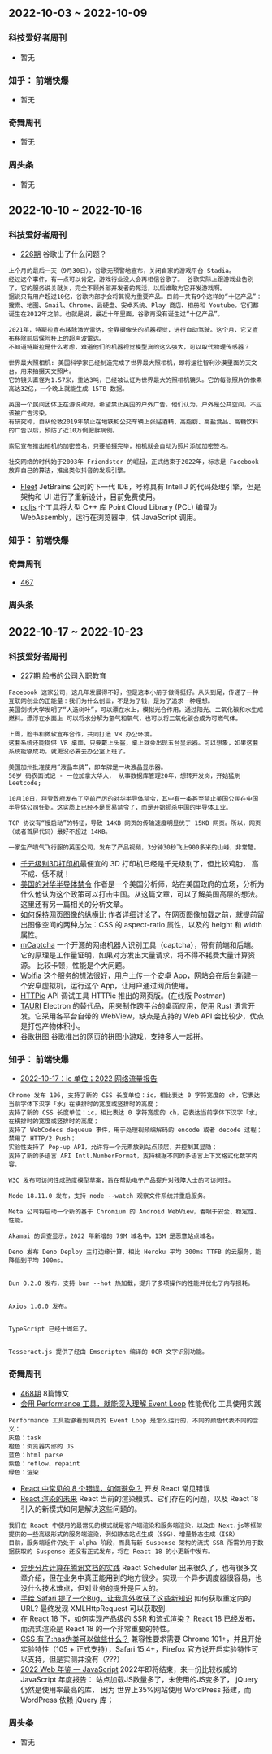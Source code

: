 ## 2022-10-03 ~ 2022-10-09

### 科技爱好者周刊
* 暂无

### 知乎： 前端快爆
* 暂无

### 奇舞周刊
* 暂无

### 周头条
* 暂无

## 2022-10-10 ~ 2022-10-16

### 科技爱好者周刊
* [226期](https://github.com/ruanyf/weekly/blob/master/docs/issue-226.md) 谷歌出了什么问题？
```
上个月的最后一天（9月30日），谷歌无预警地宣布，关闭自家的游戏平台 Stadia。
经过这个事件，有一点可以肯定，游戏行业没人会再相信谷歌了。 谷歌实际上跟游戏业告别了，它的服务说关就关，完全不顾外部开发者的死活，以后谁敢为它开发游戏啊。
据说只有用户超过10亿，谷歌内部才会将其视为重要产品。目前一共有9个这样的“十亿产品”：搜索、地图、Gmail、Chrome、云硬盘、安卓系统、Play 商店、相册和 Youtube。它们都诞生在2012年之前。也就是说，最近十年里面，谷歌再没有诞生过“十亿产品”。

2021年，特斯拉宣布移除激光雷达，全靠摄像头的机器视觉，进行自动驾驶。这个月，它又宣布移除前后保险杆上的超声波雷达。
不知道特斯拉是什么考虑，难道他们的机器视觉模型真的这么强大，可以取代物理传感器？

世界最大照相机: 美国科学家已经制造完成了世界最大照相机，即将运往智利沙漠里面的天文台，用来拍摄天文照片。
它的镜头直径为1.57米，重达3吨，已经被认证为世界最大的照相机镜头。它的每张照片的像素高达32亿，一个晚上就能生成 15TB 数据。

英国一个民间团体正在游说政府，希望禁止英国的户外广告。他们认为，户外是公共空间，不应该被广告污染。
有研究称，自从伦敦2019年禁止在地铁和公交车辆上张贴酒精、高脂肪、高盐食品、高糖饮料的广告以后，预防了近10万例肥胖病例。

索尼宣布推出相机的加密签名，只要拍摄完毕，相机就会自动为照片添加加密签名。

社交网络的时代始于2003年 Friendster 的崛起，正式结束于2022年，标志是 Facebook 放弃自己的算法，推出类似抖音的发现引擎。
```
* [Fleet](https://www.jetbrains.com/fleet/) JetBrains 公司的下一代 IDE，号称具有 IntelliJ 的代码处理引擎，但是架构和 UI 进行了重新设计，目前免费使用。
* [pcljs](https://pcljs.org/zh-cn/) 个工具将大型 C++ 库 Point Cloud Library (PCL) 编译为 WebAssembly，运行在浏览器中，供 JavaScript 调用。

### 知乎： 前端快爆

### 奇舞周刊
* [467](https://weekly.75.team/issue467.html)

### 周头条


## 2022-10-17 ~ 2022-10-23
### 科技爱好者周刊
* [227期](https://github.com/ruanyf/weekly/blob/master/docs/issue-227.md) 脸书的公司入职教育
```
Facebook 这家公司，这几年发展得不好，但是这本小册子做得挺好。从头到尾，传递了一种互联网创业的正能量：我们为什么创业，不是为了钱，是为了追求一种理想。
英国剑桥大学发明了“人造树叶”，可以漂在水上，模拟光合作用，通过阳光、二氧化碳和水生成燃料。漂浮在水面上 可以将水分解为氢气和氧气，也可以将二氧化碳合成为可燃气体。

上周，脸书和微软宣布合作，共同打造 VR 办公环境。
这套系统还能提供 VR 桌面，只要戴上头盔，桌上就会出现五台显示器。可以想象，如果这套系统能够成功，就更没必要去办公室上班了。

美国加州批准使用“液晶车牌”，即车牌是一块液晶显示器。
50岁 码农面试记 - 一位加拿大华人， 从事数据库管理20年，想转开发岗，开始猛刷 Leetcode;

10月10日，拜登政府发布了空前严厉的对华半导体禁令，其中有一条甚至禁止美国公民在中国半导体公司任职。这实质上已经不是贸易禁令了，而是开始扼杀中国的半导体工业。

TCP 协议有“慢启动”的特征，导致 14KB 网页的传输速度明显优于 15KB 网页。所以，网页（或者首屏代码）最好不超过 14KB。

一家生产喷气飞行服的英国公司，发布了产品视频，3分钟30秒飞上900多米的山峰，非常酷。
```
* [千元级别3D打印机](http://finance.sina.com.cn/tech/csj/2022-10-14/doc-imqqsmrp2564754.shtml)最便宜的 3D 打印机已经是千元级别了，但比较鸡肋， 高不成、低不就！
* [美国的对华半导体禁令](https://noahpinion.substack.com/p/biden-declares-economic-war-on-the) 作者是一个美国分析师，站在美国政府的立场，分析为什么他认为这个政策可以打击中国。从这篇文章，可以了解美国高层的想法。这里还有另一篇相关的分析文章。
* [如何保持网页图像的纵横比](https://jakearchibald.com/2022/img-aspect-ratio/) 作者详细讨论了，在网页图像加载之前，就提前留出图像空间的两种方法：CSS 的 aspect-ratio 属性，以及<img>的 height 和 width 属性。
* [mCaptcha](https://mcaptcha.org/) 一个开源的网络机器人识别工具（captcha），带有前端和后端。它的原理是工作量证明，如果对方发出大量请求，将不得不耗费大量计算资源。 比较卡顿，性能是个大问题。
* [Wolfia](https://www.wolfia.com/) 这个服务的想法很好，用户上传一个安卓 App，网站会在后台新建一个安卓虚拟机，运行这个 App，让用户通过网页使用。
* [HTTPie](https://httpie.io/app) API 调试工具 HTTPie 推出的网页版。(在线版 Postman)
* [TAURI](https://tauri.app/) Electron 的替代品，用来制作跨平台的桌面应用，使用 Rust 语言开发。它采用各平台自带的 WebView，缺点是支持的 Web API 会比较少，优点是打包产物体积小。
* [谷歌拼图](https://artsandculture.google.com/experiment/puzzle-party/EwGBPZlIzv0KRw) 谷歌推出的网页的拼图小游戏，支持多人一起拼。

### 知乎： 前端快爆
* [2022-10-17：ic 单位；2022 网络流量报告](https://zhuanlan.zhihu.com/p/574871174)
```
Chrome 发布 106, 支持了新的 CSS 长度单位：ic，相比表达 0 字符宽度的 ch，它表达当前字体下汉字「水」在横排时的宽度或竖排时的高度；
支持了新的 CSS 长度单位：ic，相比表达 0 字符宽度的 ch，它表达当前字体下汉字「水」在横排时的宽度或竖排时的高度；
支持了 WebCodecs dequeue 事件，用于处理视频编解码的 encode 或者 decode 过程；
禁用了 HTTP/2 Push；
实验性支持了 Pop-up API，允许将一个元素放到站点顶层，并控制其显隐；
支持了新的多语言 API Intl.NumberFormat，支持根据不同的多语言上下文格式化数字内容。

W3C 发布可访问性成熟度模型草案，旨在帮助电子产品提升对残障人士的可访问性。

Node 18.11.0 发布，支持 node --watch 观察文件系统并重启服务。

Meta 公司将启动一个新的基于 Chromium 的 Android WebView，着眼于安全、稳定性、性能。

Akamai 的调查显示，2022 年新增的 79M 域名中，13M 是恶意站点域名。

Deno 发布 Deno Deploy 主打边缘计算，相比 Heroku 平均 300ms TTFB 的云服务，能降低到平均 100ms。


Bun 0.2.0 发布，支持 bun --hot 热加载，提升了多项操作的性能并优化了内存损耗。


Axios 1.0.0 发布。


TypeScript 已经十周年了。


Tesseract.js 提供了经由 Emscripten 编译的 OCR 文字识别功能。
```

### 奇舞周刊
* [468期](https://weekly.75.team/issue468.html) 8篇博文
* [会用 Performance 工具，就能深入理解 Event Loop](https://mp.weixin.qq.com/s/22tS74K5JQr1V98Q4DPqJg) 性能优化 工具使用实践
```
Performance 工具能够看到网页的 Event Loop 是怎么运行的，不同的颜色代表不同的含义：
灰色：task
橙色：浏览器内部的 JS
蓝色：html parse
紫色：reflow、repaint
绿色：渲染
```
* [React 中常见的 8 个错误，如何避免？](https://mp.weixin.qq.com/s/METf8Ng6Qnsu1uWGTzan8g) 开发 React 常见错误
* [React 渲染的未来](https://mp.weixin.qq.com/s/8j1-ZT_dfzHf9NA4KNuaNQ)  React 当前的渲染模式、它们存在的问题，以及 React 18 引入的新模式如何是解决这些问题的。
```
我们在 React 中使用的最常见的模式就是客户端渲染和服务端渲染，以及由 Next.js等框架提供的一些高级形式的服务端渲染，例如静态站点生成（SSG）、增量静态生成（ISR）
目前，服务端组件仍处于 alpha 阶段，而具有新 Suspense 架构的流式 SSR 所需的用于数据获取的 Suspense 还没有正式发布，将在 React 18 的小更新中发布。
```
* [异步分片计算在腾讯文档的实践](https://mp.weixin.qq.com/s/d5M_-8XqFGYnpif7GQNmLA) React Scheduler 出来很久了，也有很多文章介绍，但在业务中真正能用到的地方很少。实现一个异步调度器很容易，也没什么技术难点，但对业务的提升是巨大的。
* [手给 Safari 提了一个Bug，让我意外收获了这些新知识](https://mp.weixin.qq.com/s/IW8Y4nHsW5Si2Q1rgCIXUg)  如何获取重定向的 URL? 最终发现 XMLHttpRequest 可以获取到.
* [在 React 18 下，如何实现产品级的 SSR 和流式渲染？](https://juejin.cn/post/7137976587047141407) React 18 已经发布，而流式渲染是 React 18 的一个非常重要的特性。
* [CSS 有了:has伪类可以做些什么？](https://mp.weixin.qq.com/s/OOUG_XA-YFByqTcWJurJxg) 兼容性要求需要 Chrome 101+，并且开始实验特性（105 + 正式支持），Safari 15.4+，Firefox 官方说开启实验特性可以支持，但是实测并没有（???）
* [2022 Web 年鉴 — JavaScript](https://mp.weixin.qq.com/s/cvdf4NPcOs25b2XHjoInrg) 2022年即将结束，来一份比较权威的 JavaScript 年度报告： 站点加载JS数量多了，未使用的JS变多了， jQuery 仍然是使用率最高的库， 因为 世界上35%网站使用 WordPress 搭建，而 WordPress 依赖 jQuery 库；


### 周头条
* 暂无
